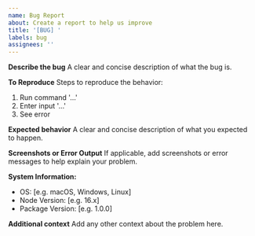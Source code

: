 ```yaml
---
name: Bug Report
about: Create a report to help us improve
title: '[BUG] '
labels: bug
assignees: ''
---
```


**Describe the bug**
A clear and concise description of what the bug is.

**To Reproduce**
Steps to reproduce the behavior:
1. Run command '...'
2. Enter input '...'
3. See error

**Expected behavior**
A clear and concise description of what you expected to happen.

**Screenshots or Error Output**
If applicable, add screenshots or error messages to help explain your problem.

**System Information:**
 - OS: [e.g. macOS, Windows, Linux]
 - Node Version: [e.g. 16.x]
 - Package Version: [e.g. 1.0.0]

**Additional context**
Add any other context about the problem here.